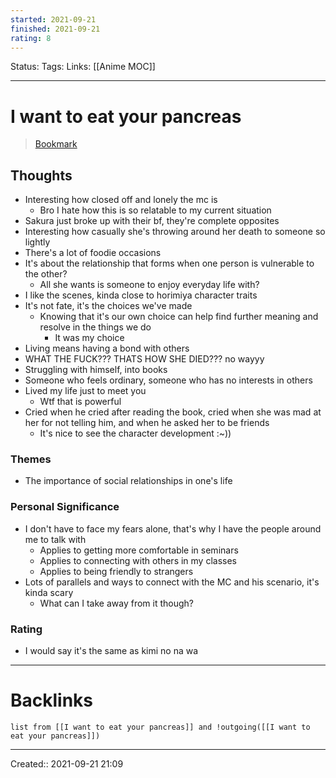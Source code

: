 ```yaml
---
started: 2021-09-21 
finished: 2021-09-21
rating: 8
---
```

Status:
Tags: 
Links: [[Anime MOC]]
___
# I want to eat your pancreas
> [Bookmark](https://animepahe.com/play/87a98d72-11b5-251b-475d-eb906d3d1533/6e1be2ed77c247b28acfa07e3e5958591836713cdbba7bf4da794cb45086e2e8)
## Thoughts
- Interesting how closed off and lonely the mc is
	- Bro I hate how this is so relatable to my current situation
- Sakura just broke up with their bf, they're complete opposites
- Interesting how casually she's throwing around her death to someone so lightly
- There's a lot of foodie occasions
- It's about the relationship that forms when one person is vulnerable to the other?
	- All she wants is someone to enjoy everyday life with?
- I like the scenes, kinda close to horimiya character traits
- It's not fate, it's the choices we've made
	- Knowing that it's our own choice can help find further meaning and resolve in the things we do
		- It was my choice
- Living means having a bond with others
- WHAT THE FUCK??? THATS HOW SHE DIED??? no wayyy
- Struggling with himself, into books
- Someone who feels ordinary, someone who has no interests in others
- Lived my life just to meet you
	- Wtf that is powerful
- Cried when he cried after reading the book, cried when she was mad at her for not telling him, and when he asked her to be friends
	- It's nice to see the character development :~))
### Themes
- The importance of social relationships in one's life
### Personal Significance
- I don't have to face my fears alone, that's why I have the people around me to talk with
	- Applies to getting more comfortable in seminars
	- Applies to connecting with others in my classes
	- Applies to being friendly to strangers
- Lots of parallels and ways to connect with the MC and his scenario, it's kinda scary
	- What can I take away from it though?
### Rating
- I would say it's the same as kimi no na wa
___
# Backlinks
```dataview
list from [[I want to eat your pancreas]] and !outgoing([[I want to eat your pancreas]])
```
___

Created:: 2021-09-21 21:09